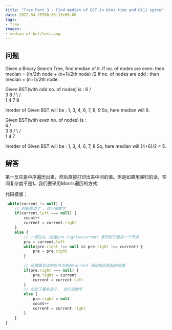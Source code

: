 ```yaml
---
title: "Tree Part 3 - Find median of BST in O(n) time and O(1) space"
date: 2022-04-25T08:58:13+08:00
tags:
- Tree
images:
- median-of-bst/test.png
---
```



## 问题

Given a Binary Search Tree, find median of it. 
If no. of nodes are even: then median = ((n/2th node + (n+1)/2th node) /2 
If no. of nodes are odd : then median = (n+1)/2th node.

Given BST(with odd no. of nodes) is : 
                    6
                 /    \
                3       8
              /   \    /  \
             1     4  7    9

Inorder of Given BST will be : 1, 3, 4, 6, 7, 8, 9
So, here median will 6.

Given BST(with even no. of nodes) is :  
                    6
                 /    \
                3       8
              /   \    /  
             1     4  7    

Inorder of Given BST will be : 1, 3, 4, 6, 7, 8
So, here median will  (4+6)/2 = 5.

## 解答

第一反应是中序遍历出来，然后直接打印出来中间的值。但是如果用递归的话，空间复杂度不是1。我们要采用Morris遍历的方式:

代码模版：

``` ts
 while(current != null) {
    // 到最左边了 。访问该数字
    if(current.left === null) {
        count++
        current = current.right
    }
    else {
        // 一直往右（这里pre.right==current 表示到了最后一个节点
        pre = current.left
        while(pre.right !== null && pre.right !== current) {
            pre = pre.right
        }
        
        // 设置最右边的右节点指向current 保证能回到起始位置
        if(pre.right === null) {
            pre.right = current
            current = current.left
        }
        // 走到了最右边了。 访问该数字
        else {
            pre.right = null
            count++
            current = current.right
        }
    }
}
```


